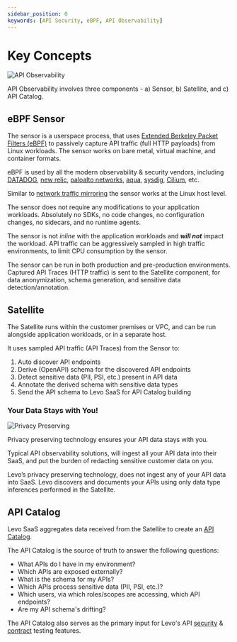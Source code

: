 ```yaml
---
sidebar_position: 0
keywords: [API Security, eBPF, API Observability]
---
```


# Key Concepts
![API Observability](../assets/api-obs-catalog.svg)

API Observability involves three components - a) Sensor, b) Satellite, and c) API Catalog.

## eBPF Sensor
The sensor is a userspace process, that uses [Extended Berkeley Packet Filters (eBPF)](https://ebpf.io) to passively capture API traffic (full HTTP payloads) from Linux workloads. The sensor works on bare metal, virtual machine, and container formats.

eBPF is used by all the modern observability & security vendors, including [DATADOG](https://www.datadoghq.com/product/network-monitoring/network-performance-monitoring/), [new relic](https://newrelic.com/platform/kubernetes-pixie), [paloalto networks](https://www.paloaltonetworks.com/prisma/cloud), [aqua](https://www.aquasec.com/products/tracee/), [sysdig](https://sysdig.com/), [Cilium](https://cilium.io/), etc.

Similar to [network traffic mirroring](https://docs.aws.amazon.com/vpc/latest/mirroring/what-is-traffic-mirroring.html) the sensor works at the Linux host level.

The sensor does not require any modifications to your application workloads. Absolutely no SDKs, no code changes, no configuration changes, no sidecars, and no runtime agents.

The sensor is not *inline* with the application workloads and ***will not*** impact the workload. API traffic can be aggressively sampled in high traffic environments, to limit CPU consumption by the sensor. 

The sensor can be run in both production and pre-production environments. Captured API Traces (HTTP traffic) is sent to the Satellite component, for data anonymization, schema generation, and sensitive data detection/annotation.

## Satellite
The Satellite runs within the customer premises or VPC, and can be run alongside application workloads, or in a separate host.

It uses sampled API traffic (API Traces) from the Sensor to:
    
1. Auto discover API endpoints
2. Derive (OpenAPI) schema for the discovered API endpoints
3. Detect sensitive data (PII, PSI, etc.) present in API data
4. Annotate the derived schema with sensitive data types
5. Send the API schema to Levo SaaS for API Catalog building

### Your Data Stays with You!
![Privacy Preserving](../assets/api-trace-anonymization.svg)

Privacy preserving technology ensures your API data stays with you.

Typical API observability solutions, will ingest all your API data into their SaaS, and put the burden of redacting sensitive customer data on you.

Levo’s privacy preserving technology, does not ingest any of your API data into SaaS. Levo discovers and documents your APIs using only data type inferences performed in the Satellite.

## API Catalog
Levo SaaS aggregates data received from the Satellite to create an [API Catalog](security-testing/concepts/api-catalog/api-catalog.md).

The API Catalog is the source of truth to answer the following questions:

- What APIs do I have in my environment?
- Which APIs are exposed externally?
- What is the schema for my APIs?
- Which APIs process sensitive data (PII, PSI, etc.)?
- Which users, via which roles/scopes are accessing, which API endpoints?
- Are my API schema's drifting?

The API Catalog also serves as the primary input for Levo's API [security](https://docs.levo.ai/test-your-app/test-app-security/choices) & [contract](https://docs.levo.ai/test-your-app/test-app-schema-conformance) testing features.
